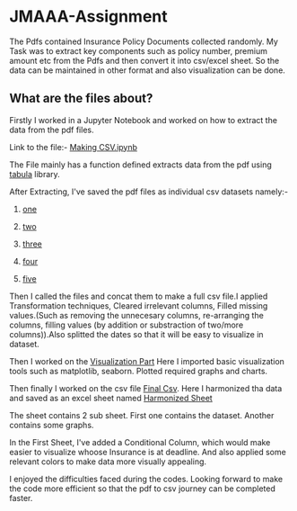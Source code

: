 # JMAAA-Assignment

The Pdfs contained Insurance Policy Documents collected randomly. My Task was to extract key components such as policy number, premium amount etc from the Pdfs and then convert it into csv/excel sheet. So the data can be maintained in other format and also visualization can be done.

What are the files about?
------------------

Firstly I worked in a Jupyter Notebook and worked on how to extract the data from the pdf files.

Link to the file:- [Making CSV.ipynb](https://github.com/sameertak/JMAAA-Assignment/blob/master/Making%20CSV.ipynb) 

The File mainly has a function defined extracts data from the pdf using [tabula](https://pypi.org/project/tabula-py/) library.

After Extracting, I've saved the pdf files as individual csv datasets namely:-

   1. [one](https://github.com/sameertak/JMAAA-Assignment/blob/master/one.csv)
   
   2. [two](https://github.com/sameertak/JMAAA-Assignment/blob/master/two.csv)
   
   3. [three](https://github.com/sameertak/JMAAA-Assignment/blob/master/three.csv)
   
   4. [four](https://github.com/sameertak/JMAAA-Assignment/blob/master/four.csv)
   
   5. [five](https://github.com/sameertak/JMAAA-Assignment/blob/master/five.csv)

Then I called the files and concat them to make a full csv file.I applied Transformation techniques, Cleared irrelevant columns, Filled missing values.(Such as removing the unnecesary columns, re-arranging the columns, filling values (by addition or substraction of two/more columns)).Also splitted the dates so that it will be easy to visualize in dataset.


Then I worked on the [Visualization Part](https://github.com/sameertak/JMAAA-Assignment/blob/master/Visualizing%20Datas.ipynb)
Here I imported basic visualization tools such as matplotlib, seaborn.
Plotted required graphs and charts.

Then finally I worked on the csv file [Final Csv](https://github.com/sameertak/JMAAA-Assignment/blob/master/Final.csv). Here I harmonized tha data and saved as an excel sheet named [Harmonized Sheet](https://github.com/sameertak/JMAAA-Assignment/blob/master/Harmonized_Sheet.xlsx)

The sheet contains 2 sub sheet. First one contains the dataset. Another contains some graphs.

In the First Sheet, I've added a Conditional Column, which would make easier to visualize whoose Insurance is at deadline.
And also applied some relevant colors to make data more visually appealing.

I enjoyed the difficulties faced during the codes. Looking forward to make the code more efficient so that the pdf to csv journey can be completed faster.
